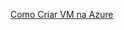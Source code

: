 

[Como Criar VM na Azure](https://github.com/thiagonogueira/fiap/blob/main/abd/frameworks%20desenvolvimento/1%20-%20azure_criar_vm.md)  